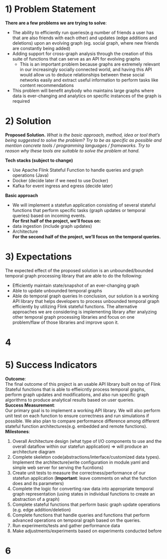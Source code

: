 # 1) Problem Statement
**There are a few problems we are trying to solve**:

* The ability to efficiently run queries(e.g number of friends a user has that are also friends with each other) and updates (edge additions and deletions) upon an evolving graph (eg. social graph, where new friends are constantly being added)
* Adding support for cross-graph analysis through the creation of this suite of functions that can serve as an API for evolving graphs
    * This is an important problem because graphs are extremely relevant in our increasingly socially connected world, and having this API would allow us to deduce relationships between these social networks easily and extract useful information to perform tasks like content recommendations
* This problem will benefit anybody who maintains large graphs where data is ever-changing and analytics on specific instances of the graph is required

# 2) Solution
**Proposed Solution.**
_What is the basic approach, method, idea or tool that’s being suggested to solve the problem? Try to be as specific as possible and mention concrete tools / programming languages / frameworks. Try to reason why these tools are suitable to solve the problem at hand._

**Tech stacks (subject to change)**<br />
- Use Apache Flink Stateful Function to handle queries and graph operations (Java)<br />
- Docker (decide later if we need to use Docker)<br />
- Kafka for event ingress and egress (decide later)<br />

**Basic approach**<br />
- We will implement a statefun application consisting of several stateful functions that perform specific tasks (graph updates or temporal queries) based on incoming events.<br />
**For first half of the project, we’ll focus on:<br />**
- data ingestion (include graph updates)<br />
- Architecture<br />
**For the second half of the project, we’ll focus on the temporal queries.<br />**
# 3) Expectations

The expected effect of the proposed solution is an unbounded/bounded temporal graph processing library that are able to do the following:
- Efficiently maintain state/snapshot of an ever-changing graph
- Able to update unbounded temporal graphs
- Able do temporal graph queries
In conclusion, our solution is a working API library that helps developers to process unbounded temporal graph efficiently by utilizing Flink stateful functions.
The alternative approaches we are considering is implementing library after analyzing other temporal graph processing libraries and focus on one problem/flaw of those libraries and improve upon it.

# 4

# 5) Success Indicators  
__Outcome__:  
The final outcome of this project is an usable API library built on top of Flink Stateful functions that is able to effieicntly process temporal graphs, perform graph updates and modifications, and also run specific graph algorithms to produce analytical results based on user queries.  
__Success Measurement__:  
Our primary goal is to implement a working API library. We will also perform unit test on each function to ensure correctness and run simulations if possible. We also plan to compare performance difference among different stateful function architectures(e.g. embedded and remote functions).   
__Milestones__:  
1. Overall Architecture design (what type of I/O components to use and the overall dataflow within our statefun application) => will produce an architecture diagram
2. Complete skeleton code(abstractions/interface/customized data types). Implement the architecture(write configuration in module.yaml and simple web server for serving the fucntions)
3. Create unit tests to measure the correctness/performance of our statefun application (__Important__: leave comments on what the function does and its parameters)
4. Complete the logic for converting raw data into appropriate temporal graph representation (using states in individual functions to create an abstraction of a graph)
5. Complete stateful functions that perform basic graph update operations (e.g. edge addition/deletion)
6. Complete functions that handle queries and functions that perform advanced operations on temporal graph based on the queries.
7. Run experiments/tests and gather performance data
8. Make adjustments/experiments based on experiments conducted before
# 6
